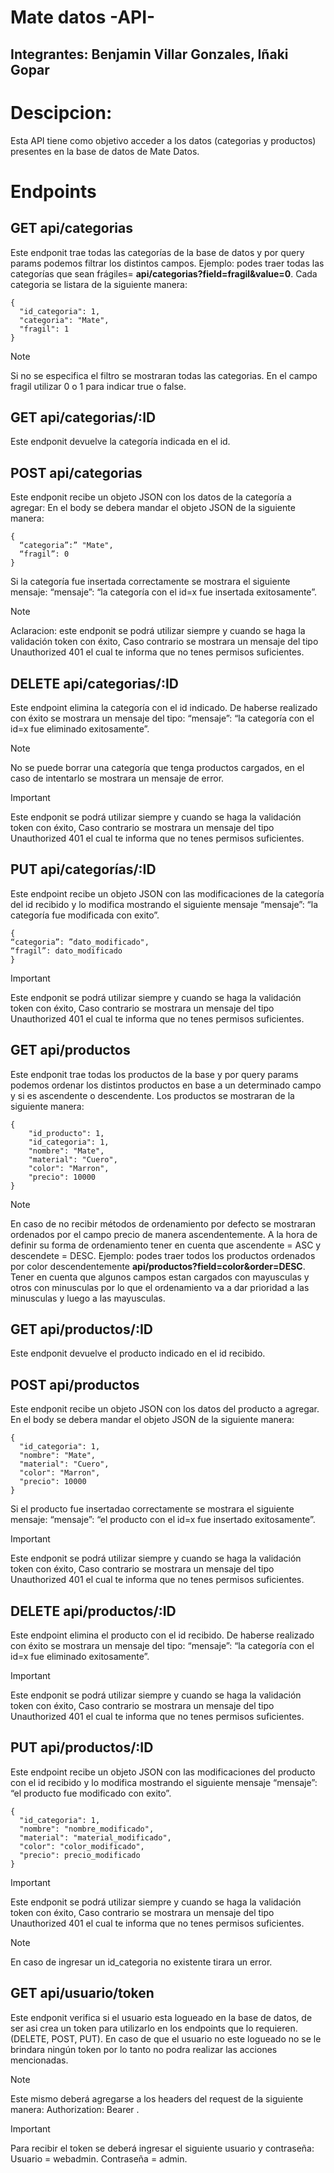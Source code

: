 # Mate datos -API-
## Integrantes: Benjamin Villar Gonzales, Iñaki Gopar
# Descipcion:
Esta API tiene como objetivo acceder a los datos (categorias y productos) presentes en la base de datos de Mate Datos.

# Endpoints

## GET api/categorias 
Este endponit trae todas las categorías de la base de datos y por query params podemos filtrar los distintos
campos.
Ejemplo: podes traer todas las categorías que sean frágiles=
**api/categorias?field=fragil&value=0**.
Cada categoria se listara de la siguiente manera:
```
{
  "id_categoria": 1,
  "categoria": "Mate",
  "fragil": 1
}
```
> [!NOTE]
> Si no se especifica el filtro se mostraran todas las categorias.
> En el campo fragil utilizar 0 o 1 para indicar true o false.

## GET api/categorias/:ID
Este endponit devuelve la categoría indicada en el id.

## POST api/categorias
Este endponit recibe un objeto JSON con los datos de la categoría a agregar:
En el body se debera mandar el objeto JSON de la siguiente manera:
```
{
  “categoria”:” "Mate",
  “fragil”: 0
}
```

Si la categoría fue insertada correctamente se mostrara el siguiente mensaje:
“mensaje”: “la categoría con el id=x fue insertada exitosamente”.
> [!NOTE]
> Aclaracion: este endponit se podrá utilizar siempre y cuando se haga la validación token con éxito,
> Caso contrario se mostrara un mensaje del tipo Unauthorized 401 el cual te informa que
> no tenes permisos suficientes.

## DELETE api/categorias/:ID
Este endpoint elimina la categoría con el id indicado.
De haberse realizado con éxito se mostrara un mensaje del tipo:
“mensaje”: “la categoría con el id=x fue eliminado exitosamente”.

> [!NOTE]
> No se puede borrar una categoría que tenga productos cargados, en el caso de intentarlo se
> mostrara un mensaje de error.

> [!IMPORTANT]
> Este endponit se podrá utilizar siempre y cuando se haga la validación token con éxito,
> Caso contrario se mostrara un mensaje del tipo Unauthorized 401 el cual te informa que
> no tenes permisos suficientes.

## PUT api/categorías/:ID
Este endpoint recibe un objeto JSON con las modificaciones de la categoría del id recibido y lo
modifica mostrando el siguiente mensaje “mensaje”: “la categoría fue modificada con exito”.
```
{
“categoria”: ”dato_modificado",
“fragil”: dato_modificado
}
```
> [!IMPORTANT]
> Este endponit se podrá utilizar siempre y cuando se haga la validación token con éxito,
> Caso contrario se mostrara un mensaje del tipo Unauthorized 401 el cual te informa que
> no tenes permisos suficientes.

## GET api/productos
Este endponit trae todas los productos de la base y por query params podemos ordenar los
distintos productos en base a un determinado campo y si es ascendente o descendente.
Los productos se mostraran de la siguiente manera:

```
{
    "id_producto": 1,
    "id_categoria": 1,
    "nombre": "Mate",
    "material": "Cuero",
    "color": "Marron",
    "precio": 10000
}

```

> [!NOTE]
> En caso de no recibir métodos de ordenamiento por defecto se mostraran ordenados por el
> campo precio de manera ascendentemente.
> A la hora de definir su forma de ordenamiento tener en cuenta que ascendente = ASC y
> descendete = DESC.
> Ejemplo: podes traer todos los productos ordenados por color descendentemente
> **api/productos?field=color&order=DESC**.
> Tener en cuenta que algunos campos estan cargados con mayusculas y otros con minusculas por lo que el ordenamiento va a dar prioridad a las minusculas y luego a las mayusculas.


## GET api/productos/:ID
Este endponit devuelve el producto indicado en el id recibido.

## POST api/productos
Este endponit recibe un objeto JSON con los datos del producto a agregar.
En el body se debera mandar el objeto JSON de la siguiente manera:
```
{
  "id_categoria": 1,
  "nombre": "Mate",
  "material": "Cuero",
  "color": "Marron",
  "precio": 10000
}
```
Si el producto fue insertadao correctamente se mostrara el siguiente mensaje:
“mensaje”: “el producto con el id=x fue insertado exitosamente”.

> [!IMPORTANT]
> Este endponit se podrá utilizar siempre y cuando se haga la validación token con éxito,
> Caso contrario se mostrara un mensaje del tipo Unauthorized 401 el cual te informa que
> no tenes permisos suficientes.


## DELETE api/productos/:ID
Este endpoint elimina el producto con el id recibido.
De haberse realizado con éxito se mostrara un mensaje del tipo:
“mensaje”: “la categoría con el id=x fue eliminado exitosamente”.

> [!IMPORTANT]
> Este endponit se podrá utilizar siempre y cuando se haga la validación token con éxito,
> Caso contrario se mostrara un mensaje del tipo Unauthorized 401 el cual te informa que
> no tenes permisos suficientes.


## PUT api/productos/:ID
Este endpoint recibe un objeto JSON con las modificaciones del producto con el id recibido y lo
modifica mostrando el siguiente mensaje “mensaje”: “el producto fue modificado con exito”.

```
{
  "id_categoria": 1,
  "nombre": "nombre_modificado",
  "material": "material_modificado",
  "color": "color_modificado",
  "precio": precio_modificado
}
```

> [!IMPORTANT]
> Este endponit se podrá utilizar siempre y cuando se haga la validación token con éxito,
> Caso contrario se mostrara un mensaje del tipo Unauthorized 401 el cual te informa que
> no tenes permisos suficientes.

> [!NOTE]
> En caso de ingresar un id_categoria no existente tirara un error.

## GET api/usuario/token
Este endponit verifica si el usuario esta logueado en la base de datos, de ser asi crea un token para
utilizarlo en los endpoints que lo requieren. (DELETE, POST, PUT). En caso de que el usuario no
este logueado no se le brindara ningún token por lo tanto no podra realizar las acciones mencionadas.

> [!NOTE]
>Este mismo deberá agregarse a los headers del request de la siguiente manera:
> Authorization: Bearer <token generado>.

> [!IMPORTANT]
> Para recibir el token se deberá ingresar el siguiente usuario y contraseña:
> Usuario = webadmin.
> Contraseña = admin.
